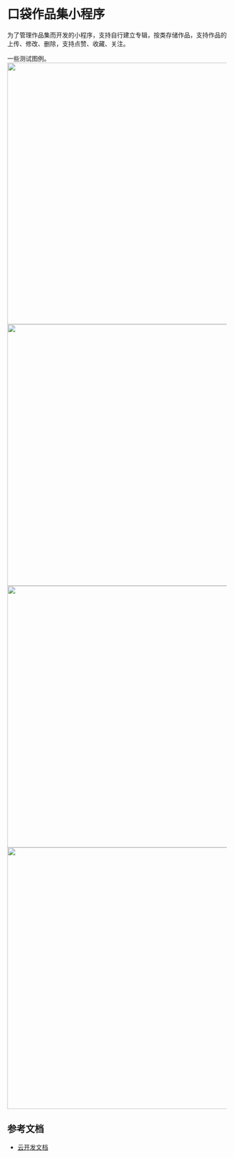 # 口袋作品集小程序

为了管理作品集而开发的小程序，支持自行建立专辑，按类存储作品，支持作品的上传、修改、删除，支持点赞、收藏、关注。

一些测试图例。
<img src="/images/IMG_1530.png" width="600px">
<img src="/images/IMG_1531.png" width="600px">
<img src="/images/IMG_1532.png" width="600px">
<img src="/images/IMG_1533.png" width="600px">




## 参考文档

- [云开发文档](https://developers.weixin.qq.com/miniprogram/dev/wxcloud/basis/getting-started.html)

